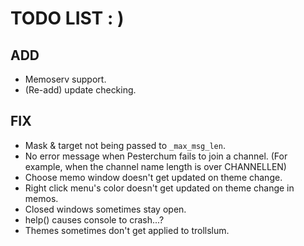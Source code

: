 # TODO LIST : )

## ADD
 - Memoserv support.
 - (Re-add) update checking.

## FIX
 - Mask & target not being passed to ``_max_msg_len``.
 - No error message when Pesterchum fails to join a channel. (For example, when the channel name length is over CHANNELLEN)
 - Choose memo window doesn't get updated on theme change.
 - Right click menu's color doesn't get updated on theme change in memos.
 - Closed windows sometimes stay open.
 - help() causes console to crash...? 
 - Themes sometimes don't get applied to trollslum.